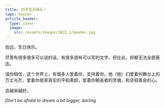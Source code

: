 ```yaml
---
title: 29岁生日快乐！
tags: boyuan
article_header:
  type: cover
  image:
    src: /assets/images/2022-2/header.jpg
---
```


伯远，生日快乐。

尽管有很多很多可以说的话，有很多很有可以写的文字，但在此，却都无法全部表达。

请你相信，这个世界上，有很多人爱着你，支持着你。他（她）们爱着你舞台上的万丈光芒，爱着你居家真实的平和素颜，爱着你朝圣者的灵魂，和坚韧善良的心。

会越来越好。

*Don't be afraid to dream a bit bigger, darling*


